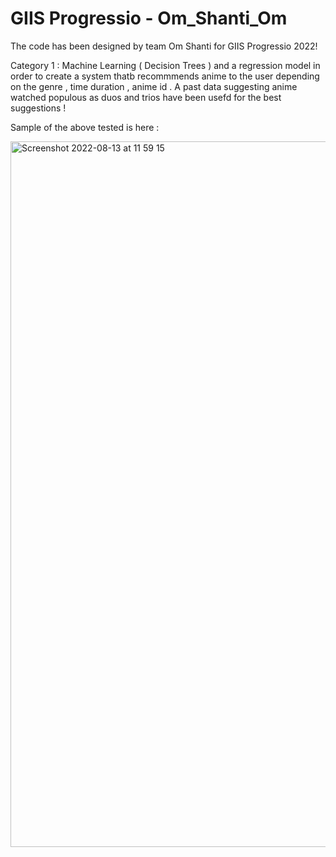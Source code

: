 # GIIS Progressio - Om_Shanti_Om
The code has been designed by team Om Shanti for GIIS Progressio 2022!



 

Category 1 : Machine Learning ( Decision Trees ) and a regression model in order to create a system thatb recommmends anime to the user depending on the genre , time duration , anime id . A past data suggesting anime watched populous as duos and trios have been usefd for the best suggestions !

Sample of the above tested is here :


<img width="1129" alt="Screenshot 2022-08-13 at 11 59 15" src="https://user-images.githubusercontent.com/108932697/184469173-fd901bbf-e935-4d29-ac20-0fcdf1292f55.png">
